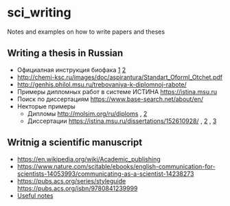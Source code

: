 # sci_writing
Notes and examples on how to write papers and theses

## Writing a thesis in Russian
- Официалная инструкция биофака [1](https://github.com/intbio/sci_writing/blob/master/Oformlenie_VKR_I_M_Kalinichenko.pdf) [2](https://github.com/intbio/sci_writing/blob/master/K_oformleniyu_diplomnykh_rabot%20(1).doc)
- http://chemi-ksc.ru/images/doc/aspirantura/Standart_Oforml_Otchet.pdf
- http://genhis.philol.msu.ru/trebovaniya-k-diplomnoj-rabote/
- Примеры дипломных работ в системе ИСТИНА https://istina.msu.ru
- Поиск по диссертациям https://www.base-search.net/about/en/
- Некторые примеры 
   - Дипломы http://molsim.org/ru/diploms , [2](main.pdf)
   - Диссертации https://istina.msu.ru/dissertations/152610928/ , [2](thesis_final_sm.pdf) , [3](Thesis_portable.pdf)


## Writnig a scientific manuscript
- https://en.wikipedia.org/wiki/Academic_publishing
- https://www.nature.com/scitable/ebooks/english-communication-for-scientists-14053993/communicating-as-a-scientist-14238273
- https://pubs.acs.org/series/styleguide https://pubs.acs.org/isbn/9780841239999
- [Useful notes](https://www.dropbox.com/s/umrze0swj9krwrzq/W%26P_booklet_9-1-16.pdf?dl=0)
